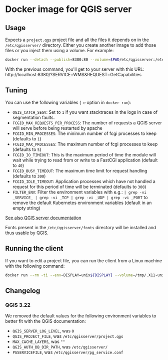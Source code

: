 # Docker image for QGIS server

## Usage

Expects a `project.qgs` project file and all the files it depends on in the `/etc/qgisserver/`
directory. Either you create another image to add those files or you inject them using
a volume. For example:

```bash
docker run --detach --publish=8380:80 --volume=$PWD/etc/qgisserver:/etc/qgisserver camptocamp/qgis-server
```

With the previous command, you'll get to your server with this URL:
http://localhost:8380/?SERVICE=WMS&REQUEST=GetCapabilities

## Tuning

You can use the following variables (`-e` option in `docker run`):

- `QGIS_CATCH_SEGV`: Set to `1` if you want stacktraces in the logs in case of segmentation faults.
- `FCGID_MAX_REQUESTS_PER_PROCESS`: The number of requests a QGIS server will serve before being restarted by apache
- `FCGID_MIN_PROCESSES`: The minimum number of fcgi processes to keep (defaults to `1`)
- `FCGID_MAX_PROCESSES`: The maximum number of fcgi processes to keep (defaults to `5`)
- `FCGID_IO_TIMEOUT`: This is the maximum period of time the module will wait while trying to read from or
  write to a FastCGI application (default to `40`)
- `FCGID_BUSY_TIMEOUT`: The maximum time limit for request handling (defaults to `300`)
- `FCGID_IDLE_TIMEOUT`: Application processes which have not handled a request for
  this period of time will be terminated (defaults to `300`)
- `FILTER_ENV`: Filter the environment variables with e.g.:
  `| grep -vi _SERVICE_ | grep -vi _TCP | grep -vi _UDP | grep -vi _PORT` to remove the default
  Kubernetes environment variables (default in an empty string)

[See also QGIS server documentation](https://docs.qgis.org/latest/en/docs/server_manual/config.html?highlight=environment#environment-variables)

Fonts present in the `/etc/qgisserver/fonts` directory will be installed and thus usable by QGIS.

## Running the client

If you want to edit a project file, you can run the client from a Linux machine with the following command:

```bash
docker run --rm -ti --env=DISPLAY=unix${DISPLAY} --volume=/tmp/.X11-unix:/tmp/.X11-unix --volume=${HOME}:${HOME} camptocamp/qgis-server:master-desktop
```

## Changelog

### QGIS 3.22

We removed the default values for the following environment variables to better fit with the QGIS documentation:

- `QGIS_SERVER_LOG_LEVEL`, was `0`
- `QGIS_PROJECT_FILE`, was `/etc/qgisserver/project.qgs`
- `MAX_CACHE_LAYERS`, was `""`
- `QGIS_AUTH_DB_DIR_PATH`, was `/etc/qgisserver/`
- `PGSERVICEFILE`, was `/etc/qgisserver/pg_service.conf`
